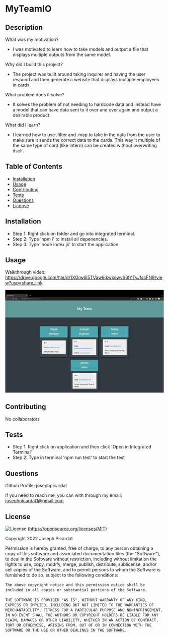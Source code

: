# MyTeamIO

## Description

What was my motivation?

- I was motivated to learn how to take models and output a file that displays multiple outputs from the same model.

Why did I build this project?

- The project was built around taking inquirer and having the user respond and then generate a website that displays multiple employees in cards.

What problem does it solve?

- It solves the problem of not needing to hardcode data and instead have a model that can have data sent to it over and over again and output a desirable product.

What did I learn?

- I learned how to use .filter and .map to take in the data from the user to make sure it sends the correct data to the cards. This way it multiple of the same type of card (like Intern) can be created without overwriting itself.

## Table of Contents

- [Installation](#installation)
- [Usage](#usage)
- [Contributing](#contributing)
- [Tests](#tests)
- [Questions](#questions)
- [License](#license)

## Installation

- Step 1: Right click on folder and go into integrated terminal.
- Step 2: Type 'npm i' to install all depenencies.
- Step 3: Type 'node index.js' to start the application.

## Usage

Walkthrough video: https://drive.google.com/file/d/1XOrw6I5TVaw6ikwxowvS6IYTvJfscFN9/view?usp=share_link

![Example of generated HTML](/assets/MyTeamIO-Image.png)

## Contributing

No collaborators

## Tests

- Step 1: Right click on application and then click 'Open in Integrated Terminal'
- Step 2: Type in terminal 'npm run test' to start the test

## Questions

Github Profile: josephpicardat

If you need to reach me, you can with through my email: josephpicardat1@gmail.com

## License

![License](https://img.shields.io/badge/License-MIT-yellow.svg)
(https://opensource.org/licenses/MIT)

Copyright 2022 Joseph Picardat

Permission is hereby granted, free of charge, to any person obtaining a copy of this software and associated documentation files (the "Software"), to deal in the Software without restriction, including without limitation the rights to use, copy, modify, merge, publish, distribute, sublicense, and/or sell copies of the Software, and to permit persons to whom the Software is furnished to do so, subject to the following conditions:

    The above copyright notice and this permission notice shall be included in all copies or substantial portions of the Software.

    THE SOFTWARE IS PROVIDED "AS IS", WITHOUT WARRANTY OF ANY KIND, EXPRESS OR IMPLIED, INCLUDING BUT NOT LIMITED TO THE WARRANTIES OF MERCHANTABILITY, FITNESS FOR A PARTICULAR PURPOSE AND NONINFRINGEMENT. IN NO EVENT SHALL THE AUTHORS OR COPYRIGHT HOLDERS BE LIABLE FOR ANY CLAIM, DAMAGES OR OTHER LIABILITY, WHETHER IN AN ACTION OF CONTRACT, TORT OR OTHERWISE, ARISING FROM, OUT OF OR IN CONNECTION WITH THE SOFTWARE OR THE USE OR OTHER DEALINGS IN THE SOFTWARE.
